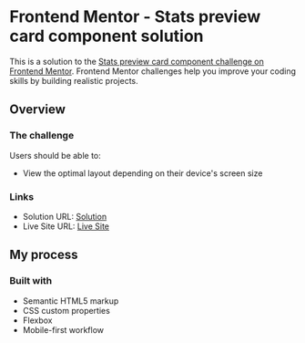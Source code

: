 # Frontend Mentor - Stats preview card component solution

This is a solution to the [Stats preview card component challenge on Frontend Mentor](https://www.frontendmentor.io/challenges/stats-preview-card-component-8JqbgoU62). Frontend Mentor challenges help you improve your coding skills by building realistic projects.

## Overview

### The challenge

Users should be able to:

- View the optimal layout depending on their device's screen size

### Links

- Solution URL: [Solution](https://www.frontendmentor.io/solutions/mobile-first-stats-preview-card-with-html-and-css-flexbox-62Gzjhkzt)
- Live Site URL: [Live Site](https://leonardoyz.github.io/Stats-Preview-Card/)

## My process

### Built with

- Semantic HTML5 markup
- CSS custom properties
- Flexbox
- Mobile-first workflow
